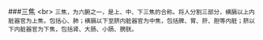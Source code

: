 ###三焦 \<br>
  `三焦，为六腑之一，是上、中、下三焦的合称。将人分割三部分，横膈以上内脏器官为上焦，包括心、肺；横膈以下至脐内脏器官为中焦，包括脾、胃、肝、胆等内脏；脐以下内脏器官为下焦，包括肾、大肠、小肠、膀胱。`
